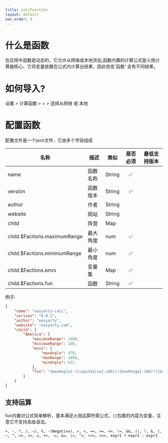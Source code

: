 ```yaml
---
title: calcFunction
layout: default
nav_order: 3
---
```


# 什么是函数

在应用中函数是动态的，它允许从网络或本地添加,函数内置的计算公式是火炮计算器核心，它将变量放置在公式内计算出结果，因此改变'函数'
会有不同结果。

# 如何导入?

设置 > 计算函数 > + > 选择从网络 或 本地

# 配置函数

配置文件是一个json文件，它由多个字段组成


| 名称                           | 描述   | 类似     | 是否必须 | 最低支持版本 |
|------------------------------|------|--------|:----:|--------|
| name                         | 函数名称 | String |  ✅   |        |
| version                      | 函数版本 | String |  ✅   |        |
| author                       | 作者   | String |      |        |
| website                      | 网站   | String |      |        |
| child                        | 阵营   | Map    |      |        |
| child.$Factions.maximumRange | 最大角度 | num    |  ✅   |        |
| child.$Factions.minimumRange | 最小角度 | num    |  ✅   |        |
| child.$Factions.envs         | 变量集  | Map    |  ✅   |        |
| child.$Factions.fun          | 函数   | String |  ✅   |        |

例子:

```json
{
    "name": "easyarty-calc",
    "version": "0.0.1",
    "author": "easyarty",
    "website": "easyarty.com",
    "child": {
        "America": {
            "maximumRange": 1600,
            "minimumRange": 100,
            "envs": {
                "maxAngle": 978,
                "maxRange": 1600,
                "minAngle": 622
            },
            "fun": "{maxAngle}-({inputValue}-100)/({maxRange}-100)*({maxAngle}-{minAngle})"
        }
    }
}
```

## 支持运算
fun内置对公式简单解析，基本满足火炮运算所需公式，`{}`包裹的内容为变量，注意它不支持高级语法。

```text
+, -, *, /, ~/, %, -(Negative), >, <, ==, >=, <=, !=, &&, ||, !, &, |,
~, ^, >>, <<, =, +=, -=, &=, |=, ^=, >>=, <<=, expr1 ? expr2 : expr3
```
